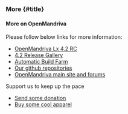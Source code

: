 ### More {#title}

#### More on OpenMandriva

Please follow below links for more information:

- [OpenMandriva Lx 4.2 RC](https://sourceforge.net/projects/openmandriva/files/release/4.2/)
- [4.2 Release Gallery](https://gallery.openmandriva.org/index.php?/category/37)
- [Automatic Build Farm](https://abf.openmandriva.org)
- [Our github repositories](https://github.com/OpenMandrivaAssociation)
- [OpenMandriva main site and forums](https://openmandriva.org)


Support us to keep up the pace

- [Send some donation](https://www.openmandriva.org/en/Donate)
- [Buy some cool apparel](https://www.hellotux.com/openmandriva)
